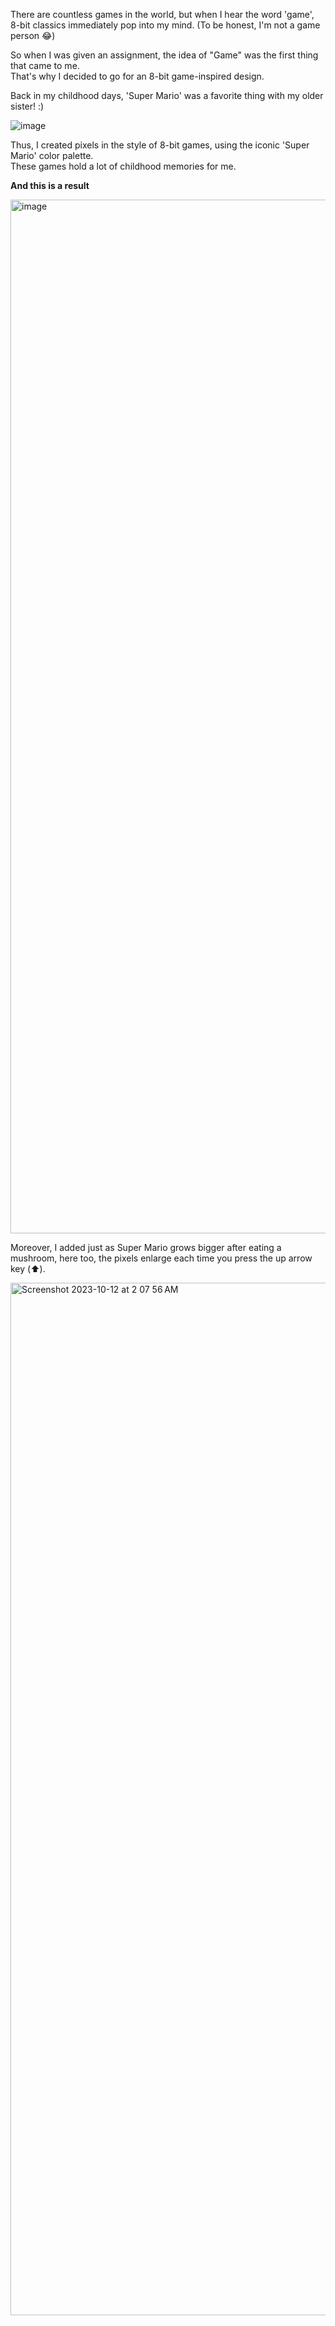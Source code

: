 There are countless games in the world, but when I hear the word 'game',  
8-bit classics immediately pop into my mind. 
(To be honest, I'm not a game person 😂)

So when I was given an assignment, the idea of "Game" was the first thing that came to me.  
That's why I decided to go for an 8-bit game-inspired design.

Back in my childhood days, 'Super Mario' was a favorite thing with my older sister! :)


![image](https://github.com/HANNAHYEKIM/hello-world-25/assets/145718273/49aae29a-559c-4c8a-aa47-cf01eef349d2)  


Thus, I created pixels in the style of 8-bit games, using the iconic 'Super Mario' color palette.  
These games hold a lot of childhood memories for me.

**And this is a result**

<img width="1654" alt="image" src="https://github.com/HANNAHYEKIM/hello-world-25/assets/145718273/ce6cf20b-30d4-4a06-9938-ebae74eb7b03">  

Moreover, I added just as Super Mario grows bigger after eating a mushroom, here too, the pixels enlarge each time you press the up arrow key (⬆️).  

<img width="1652" alt="Screenshot 2023-10-12 at 2 07 56 AM" src="https://github.com/HANNAHYEKIM/hello-world-25/assets/145718273/67ae7778-fdda-4cb2-900e-e7abf05560eb">
